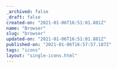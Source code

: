 ```yaml
---
_archived: false
_draft: false
created-on: "2021-01-06T16:51:01.881Z"
name: "Browser"
slug: "browser"
updated-on: "2021-01-06T16:51:01.881Z"
published-on: "2021-01-06T16:57:57.187Z"
tags: "icons"
layout: "single-icons.html"
---
```



